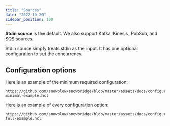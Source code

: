 ```yaml
---
title: "Sources"
date: "2022-10-20"
sidebar_position: 100
---
```


**Stdin source** is the default. We also support Kafka, Kinesis, PubSub, and SQS sources.

Stdin source simply treats stdin as the input. It has one optional configuration to set the concurrency.

## Configuration options

Here is an example of the minimum required configuration:

```hcl reference
https://github.com/snowplow/snowbridge/blob/master/assets/docs/configuration/sources/stdin-minimal-example.hcl
```

Here is an example of every configuration option:

```hcl reference
https://github.com/snowplow/snowbridge/blob/master/assets/docs/configuration/sources/stdin-full-example.hcl
```
